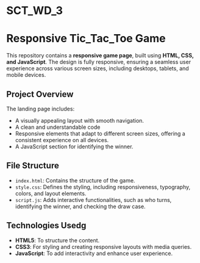 # SCT_WD_3

# Responsive Tic_Tac_Toe Game

This repository contains a **responsive game page**, built using **HTML, CSS, and JavaScript**. The design is fully responsive, ensuring a seamless user experience across various screen sizes, including desktops, tablets, and mobile devices.

## Project Overview

The landing page includes:
- A visually appealing layout with smooth navigation.
- A clean and understandable code 
- Responsive elements that adapt to different screen sizes, offering a consistent experience on all devices.
- A JavaScript section for identifying the winner.

## File Structure
- `index.html`: Contains the structure of the game.
- `style.css`: Defines the styling, including responsiveness, typography, colors, and layout elements.
- `script.js`: Adds interactive functionalities, such as who turns, identifying the winner, and checking the draw case.

## Technologies Usedg
- **HTML5**: To structure the content.
- **CSS3**: For styling and creating responsive layouts with media queries.
- **JavaScript**: To add interactivity and enhance user experience.
